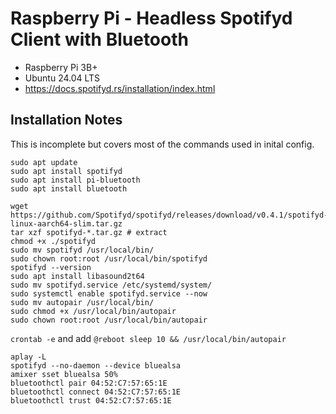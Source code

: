 # Raspberry Pi - Headless Spotifyd Client with Bluetooth
* Raspberry Pi 3B+
* Ubuntu 24.04 LTS
* https://docs.spotifyd.rs/installation/index.html

## Installation Notes
This is incomplete but covers most of the commands used in inital config.

```
sudo apt update
sudo apt install spotifyd
sudo apt install pi-bluetooth
sudo apt install bluetooth

wget https://github.com/Spotifyd/spotifyd/releases/download/v0.4.1/spotifyd-linux-aarch64-slim.tar.gz
tar xzf spotifyd-*.tar.gz # extract
chmod +x ./spotifyd
sudo mv spotifyd /usr/local/bin/
sudo chown root:root /usr/local/bin/spotifyd
spotifyd --version
sudo apt install libasound2t64
sudo mv spotifyd.service /etc/systemd/system/
sudo systemctl enable spotifyd.service --now
sudo mv autopair /usr/local/bin/
sudo chmod +x /usr/local/bin/autopair
sudo chown root:root /usr/local/bin/autopair
```

`crontab -e` and add `@reboot sleep 10 && /usr/local/bin/autopair`

```
aplay -L
spotifyd --no-daemon --device bluealsa
amixer sset bluealsa 50%
bluetoothctl pair 04:52:C7:57:65:1E
bluetoothctl connect 04:52:C7:57:65:1E
bluetoothctl trust 04:52:C7:57:65:1E
```

